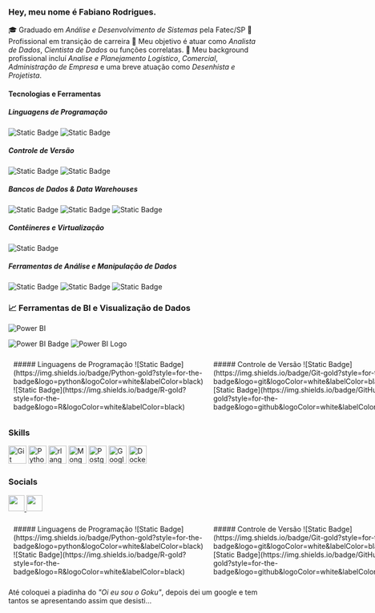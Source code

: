 ### Hey, meu nome é Fabiano Rodrigues.


:mortar_board: Graduado em _Análise e Desenvolvimento de Sistemas_ pela Fatec/SP
:briefcase: Profissional em transição de carreira
:dart: Meu objetivo é atuar como _Analista de Dados_, _Cientista de Dados_ ou funções correlatas.
:star2: Meu background profissional incluí _Analise e Planejamento Logístico_, _Comercial_, _Administração de Empresa_ e uma breve atuação como _Desenhista e Projetista_. 

#### Tecnologias e Ferramentas

##### Linguagens de Programação  
![Static Badge](https://img.shields.io/badge/Python-gold?style=for-the-badge&logo=python&logoColor=white&labelColor=black) ![Static Badge](https://img.shields.io/badge/R-gold?style=for-the-badge&logo=R&logoColor=white&labelColor=black)

##### Controle de Versão  
![Static Badge](https://img.shields.io/badge/Git-gold?style=for-the-badge&logo=git&logoColor=white&labelColor=black) ![Static Badge](https://img.shields.io/badge/GitHub-gold?style=for-the-badge&logo=github&logoColor=white&labelColor=black)

##### Bancos de Dados & Data Warehouses  
![Static Badge](https://img.shields.io/badge/Postgre%20sql-gold?style=for-the-badge&logo=postgresql&logoColor=white&labelColor=black) ![Static Badge](https://img.shields.io/badge/mongodb-gold?style=for-the-badge&logo=mongodb&logoColor=white&labelColor=black) ![Static Badge](https://img.shields.io/badge/bigquery-gold?style=for-the-badge&logo=googlebigquery&logoColor=white&labelColor=black)

##### Contêineres e Virtualização  
![Static Badge](https://img.shields.io/badge/docker-gold?style=for-the-badge&logo=Docker&logoColor=white&labelColor=black)

##### Ferramentas de Análise e Manipulação de Dados
![Static Badge](https://img.shields.io/badge/Pandas-gold?style=for-the-badge&logo=Pandas&logoColor=white&labelColor=black)
![Static Badge](https://img.shields.io/badge/excel-gold?style=for-the-badge&logo=excel&logoColor=white&labelColor=black)
![Static Badge](https://img.shields.io/badge/sheets-gold?style=for-the-badge&logo=GoogleSheets&logoColor=white&labelColor=black)

### 📈 Ferramentas de BI e Visualização de Dados  
![Power BI](https://img.shields.io/badge/Power%20BI-gold?style=for-the-badge&logo=powerbi&logoColor=white&labelColor=black)

![Power BI Badge](https://img.shields.io/badge/Power%20BI-gold?style=for-the-badge&logo=google&logoColor=white&labelColor=black) ![Power BI Logo](https://upload.wikimedia.org/wikipedia/commons/1/1f/Power_BI_Logo.svg)


<div style="display: flex;">
  <div style="flex: 1; padding: 10px;">
    ##### Linguagens de Programação  
    ![Static Badge](https://img.shields.io/badge/Python-gold?style=for-the-badge&logo=python&logoColor=white&labelColor=black) ![Static Badge](https://img.shields.io/badge/R-gold?style=for-the-badge&logo=R&logoColor=white&labelColor=black)
  </div>
  <div style="flex: 1; padding: 10px;">
    ##### Controle de Versão  
    ![Static Badge](https://img.shields.io/badge/Git-gold?style=for-the-badge&logo=git&logoColor=white&labelColor=black) ![Static Badge](https://img.shields.io/badge/GitHub-gold?style=for-the-badge&logo=github&logoColor=white&labelColor=black)
  </div>
</div>


### Skills

<p align="left">
    <a href="https://git-scm.com/" target="_blank" rel="noreferrer"><img src="https://raw.githubusercontent.com/danielcranney/readme-generator/main/public/icons/skills/git-colored.svg" width="36" height="36" alt="Git" /></a>
    <a href="https://www.python.org/" target="_blank" rel="noreferrer"><img src="https://raw.githubusercontent.com/danielcranney/readme-generator/main/public/icons/skills/python-colored.svg" width="36" height="36" alt="Python" /></a>
    <a href="https://www.r-project.org/" target="_blank" rel="noreferrer"><img src="https://raw.githubusercontent.com/danielcranney/readme-generator/main/public/icons/skills/rlang-colored.svg" width="36" height="36" alt="rlang" /></a>
    <a href="https://www.mongodb.com/" target="_blank" rel="noreferrer"><img src="https://raw.githubusercontent.com/danielcranney/readme-generator/main/public/icons/skills/mongodb-colored.svg" width="36" height="36" alt="MongoDB" /></a>
    <a href="https://www.postgresql.org/" target="_blank" rel="noreferrer"><img src="https://raw.githubusercontent.com/danielcranney/readme-generator/main/public/icons/skills/postgresql-colored.svg" width="36" height="36" alt="PostgreSQL" /></a>
    <a href="https://cloud.google.com/" target="_blank" rel="noreferrer"><img src="https://raw.githubusercontent.com/danielcranney/readme-generator/main/public/icons/skills/googlecloud-colored.svg" width="36" height="36" alt="Google Cloud" /></a>
    <a href="https://www.docker.com/" target="_blank" rel="noreferrer"><img src="https://raw.githubusercontent.com/danielcranney/readme-generator/main/public/icons/skills/docker-colored.svg" width="36" height="36" alt="Docker" /></a>
</p>

### Socials

<p align="left"> <a href="http://www.instagram.com/rodriguesfs" target="_blank" rel="noreferrer"> <picture> <source media="(prefers-color-scheme: dark)" srcset="https://raw.githubusercontent.com/danielcranney/readme-generator/main/public/icons/socials/instagram-dark.svg" /> <source media="(prefers-color-scheme: light)" srcset="https://raw.githubusercontent.com/danielcranney/readme-generator/main/public/icons/socials/instagram.svg" /> <img src="https://raw.githubusercontent.com/danielcranney/readme-generator/main/public/icons/socials/instagram.svg" width="32" height="32" /> </picture> </a> <a href="https://www.linkedin.com/in/fabianosr" target="_blank" rel="noreferrer"> <picture> <source media="(prefers-color-scheme: dark)" srcset="https://raw.githubusercontent.com/danielcranney/readme-generator/main/public/icons/socials/linkedin-dark.svg" /> <source media="(prefers-color-scheme: light)" srcset="https://raw.githubusercontent.com/danielcranney/readme-generator/main/public/icons/socials/linkedin.svg" /> <img src="https://raw.githubusercontent.com/danielcranney/readme-generator/main/public/icons/socials/linkedin.svg" width="32" height="32" /> </picture> </a></p>


<div style="display: flex; justify-content: space-between;">
  <div style="flex: 1; padding: 10px;">
    ##### Linguagens de Programação  
    ![Static Badge](https://img.shields.io/badge/Python-gold?style=for-the-badge&logo=python&logoColor=white&labelColor=black) 
    ![Static Badge](https://img.shields.io/badge/R-gold?style=for-the-badge&logo=R&logoColor=white&labelColor=black)
  </div>
  <div style="flex: 1; padding: 10px;">
    ##### Controle de Versão  
    ![Static Badge](https://img.shields.io/badge/Git-gold?style=for-the-badge&logo=git&logoColor=white&labelColor=black) 
    ![Static Badge](https://img.shields.io/badge/GitHub-gold?style=for-the-badge&logo=github&logoColor=white&labelColor=black)
  </div>
</div>

Até coloquei a piadinha do _"Oi eu sou o Goku"_, depois dei um google e tem tantos se apresentando assim que desisti...